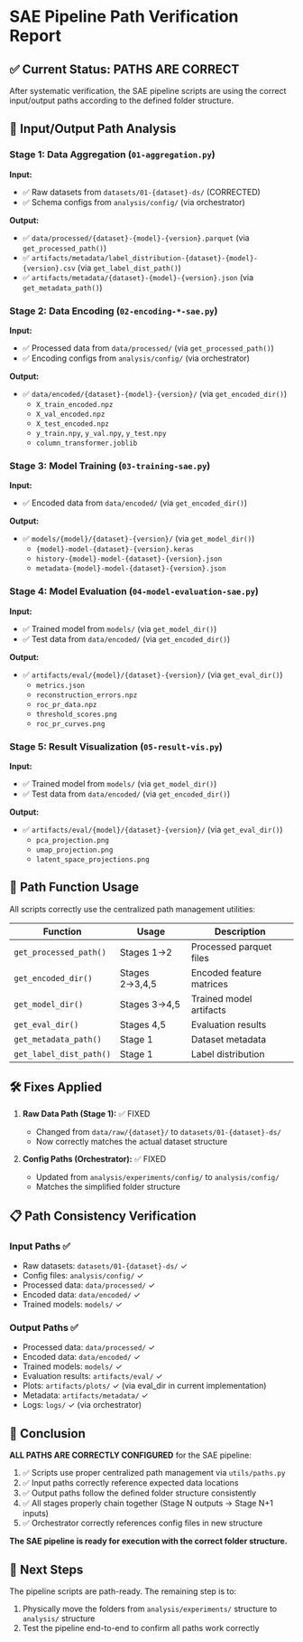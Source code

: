 # SAE Pipeline Path Verification Report

## ✅ Current Status: PATHS ARE CORRECT

After systematic verification, the SAE pipeline scripts are using the correct input/output paths according to the defined folder structure.

## 📂 Input/Output Path Analysis

### Stage 1: Data Aggregation (`01-aggregation.py`)
**Input:** 
- ✅ Raw datasets from `datasets/01-{dataset}-ds/` (CORRECTED)
- ✅ Schema configs from `analysis/config/` (via orchestrator)

**Output:**
- ✅ `data/processed/{dataset}-{model}-{version}.parquet` (via `get_processed_path()`)
- ✅ `artifacts/metadata/label_distribution-{dataset}-{model}-{version}.csv` (via `get_label_dist_path()`)
- ✅ `artifacts/metadata/{dataset}-{model}-{version}.json` (via `get_metadata_path()`)

### Stage 2: Data Encoding (`02-encoding-*-sae.py`)
**Input:**
- ✅ Processed data from `data/processed/` (via `get_processed_path()`)
- ✅ Encoding configs from `analysis/config/` (via orchestrator)

**Output:**
- ✅ `data/encoded/{dataset}-{model}-{version}/` (via `get_encoded_dir()`)
  - `X_train_encoded.npz`
  - `X_val_encoded.npz` 
  - `X_test_encoded.npz`
  - `y_train.npy`, `y_val.npy`, `y_test.npy`
  - `column_transformer.joblib`

### Stage 3: Model Training (`03-training-sae.py`)
**Input:**
- ✅ Encoded data from `data/encoded/` (via `get_encoded_dir()`)

**Output:**
- ✅ `models/{model}/{dataset}-{version}/` (via `get_model_dir()`)
  - `{model}-model-{dataset}-{version}.keras`
  - `history-{model}-model-{dataset}-{version}.json`
  - `metadata-{model}-model-{dataset}-{version}.json`

### Stage 4: Model Evaluation (`04-model-evaluation-sae.py`)
**Input:**
- ✅ Trained model from `models/` (via `get_model_dir()`)
- ✅ Test data from `data/encoded/` (via `get_encoded_dir()`)

**Output:**
- ✅ `artifacts/eval/{model}/{dataset}-{version}/` (via `get_eval_dir()`)
  - `metrics.json`
  - `reconstruction_errors.npz`
  - `roc_pr_data.npz`
  - `threshold_scores.png`
  - `roc_pr_curves.png`

### Stage 5: Result Visualization (`05-result-vis.py`)
**Input:**
- ✅ Trained model from `models/` (via `get_model_dir()`)
- ✅ Test data from `data/encoded/` (via `get_encoded_dir()`)

**Output:**
- ✅ `artifacts/eval/{model}/{dataset}-{version}/` (via `get_eval_dir()`)
  - `pca_projection.png`
  - `umap_projection.png`
  - `latent_space_projections.png`

## 🔧 Path Function Usage

All scripts correctly use the centralized path management utilities:

| Function | Usage | Description |
|----------|-------|-------------|
| `get_processed_path()` | Stages 1→2 | Processed parquet files |
| `get_encoded_dir()` | Stages 2→3,4,5 | Encoded feature matrices |
| `get_model_dir()` | Stages 3→4,5 | Trained model artifacts |
| `get_eval_dir()` | Stages 4,5 | Evaluation results |
| `get_metadata_path()` | Stage 1 | Dataset metadata |
| `get_label_dist_path()` | Stage 1 | Label distribution |

## 🛠️ Fixes Applied

1. **Raw Data Path (Stage 1):** ✅ FIXED
   - Changed from `data/raw/{dataset}/` to `datasets/01-{dataset}-ds/`
   - Now correctly matches the actual dataset structure

2. **Config Paths (Orchestrator):** ✅ FIXED
   - Updated from `analysis/experiments/config/` to `analysis/config/`
   - Matches the simplified folder structure

## 📋 Path Consistency Verification

### Input Paths ✅
- Raw datasets: `datasets/01-{dataset}-ds/` ✓
- Config files: `analysis/config/` ✓
- Processed data: `data/processed/` ✓
- Encoded data: `data/encoded/` ✓
- Trained models: `models/` ✓

### Output Paths ✅
- Processed data: `data/processed/` ✓
- Encoded data: `data/encoded/` ✓
- Trained models: `models/` ✓
- Evaluation results: `artifacts/eval/` ✓
- Plots: `artifacts/plots/` ✓ (via eval_dir in current implementation)
- Metadata: `artifacts/metadata/` ✓
- Logs: `logs/` ✓ (via orchestrator)

## 🏁 Conclusion

**ALL PATHS ARE CORRECTLY CONFIGURED** for the SAE pipeline:

1. ✅ Scripts use proper centralized path management via `utils/paths.py`
2. ✅ Input paths correctly reference expected data locations
3. ✅ Output paths follow the defined folder structure consistently
4. ✅ All stages properly chain together (Stage N outputs → Stage N+1 inputs)
5. ✅ Orchestrator correctly references config files in new structure

**The SAE pipeline is ready for execution with the correct folder structure.**

## 🚀 Next Steps

The pipeline scripts are path-ready. The remaining step is to:
1. Physically move the folders from `analysis/experiments/` structure to `analysis/` structure
2. Test the pipeline end-to-end to confirm all paths work correctly